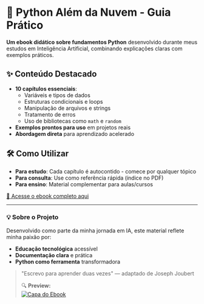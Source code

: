 # 📘 Python Além da Nuvem - Guia Prático

**Um ebook didático sobre fundamentos Python** desenvolvido durante meus estudos em Inteligência Artificial, combinando explicações claras com exemplos práticos.

## ✨ Conteúdo Destacado
- **10 capítulos essenciais**:
  - Variáveis e tipos de dados
  - Estruturas condicionais e loops
  - Manipulação de arquivos e strings
  - Tratamento de erros
  - Uso de bibliotecas como `math` e `random`
- **Exemplos prontos para uso** em projetos reais
- **Abordagem direta** para aprendizado acelerado

## 🛠️ Como Utilizar
- **Para estudo**: Cada capítulo é autocontido - comece por qualquer tópico
- **Para consulta**: Use como referência rápida (índice no PDF)
- **Para ensino**: Material complementar para aulas/cursos

[📖 Acesse o ebook completo aqui](ebook-python-alem-da-nuvem.pdf)

---

### 💡 Sobre o Projeto
Desenvolvido como parte da minha jornada em IA, este material reflete minha paixão por:
- **Educação tecnológica** acessível
- **Documentação clara** e prática
- **Python como ferramenta** transformadora

> "Escrevo para aprender duas vezes" — adaptado de Joseph Joubert
>
> 🔍 **Preview:**  
[![Capa do Ebook](capa.png)](ebook-python-alem-da-nuvem.pdf)
